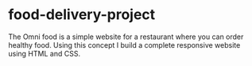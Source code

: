 # food-delivery-project
The Omni food is a simple website for a restaurant where you can order healthy food. Using this concept I build a complete responsive website using HTML and CSS.
